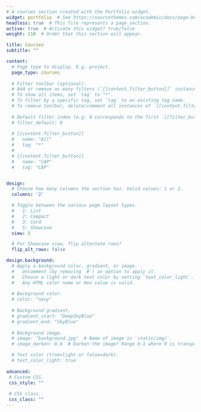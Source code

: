 ```yaml
---
# A courses section created with the Portfolio widget.
widget: portfolio  # See https://sourcethemes.com/academic/docs/page-builder/
headless: true  # This file represents a page section.
active: true  # Activate this widget? true/false
weight: 110  # Order that this section will appear.

title: Courses
subtitle: ""

content:
  # Page type to display. E.g. project.
  page_type: courses
  
  # Filter toolbar (optional).
  # Add or remove as many filters (`[[content.filter_button]]` instances) as you like.
  # To show all items, set `tag` to "*".
  # To filter by a specific tag, set `tag` to an existing tag name.
  # To remove toolbar, delete/comment all instances of `[[content.filter_button]]` below.
  
  # Default filter index (e.g. 0 corresponds to the first `[[filter_button]]` instance below).
  # filter_default: 0
  
  # [[content.filter_button]]
  #   name: "All"
  #   tag: "*"
  # 
  # [[content.filter_button]]
  #   name: "CAP"
  #   tag: "CAP"


design:
  # Choose how many columns the section has. Valid values: 1 or 2.
  columns: '2'

  # Toggle between the various page layout types.
  #   1: List
  #   2: Compact
  #   3: Card
  #   5: Showcase
  view: 5

  # For Showcase view, flip alternate rows?
  flip_alt_rows: false

design.background:
  # Apply a background color, gradient, or image.
  #   Uncomment (by removing `#`) an option to apply it.
  #   Choose a light or dark text color by setting `text_color_light`.
  #   Any HTML color name or Hex value is valid.
  
  # Background color.
  # color: "navy"
  
  # Background gradient.
  # gradient_start: "DeepSkyBlue"
  # gradient_end: "SkyBlue"
  
  # Background image.
  # image: "background.jpg"  # Name of image in `static/img/`.
  # image_darken: 0.6  # Darken the image? Range 0-1 where 0 is transparent and 1 is opaque.

  # Text color (true=light or false=dark).
  # text_color_light: true  
  
advanced:
 # Custom CSS. 
 css_style: ""
 
 # CSS class.
 css_class: ""
---
```


